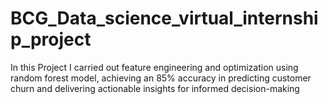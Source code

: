 # BCG_Data_science_virtual_internship_project
In this Project I carried out feature engineering and optimization using random forest model, achieving an 85% accuracy in predicting customer churn and delivering actionable insights for informed decision-making
